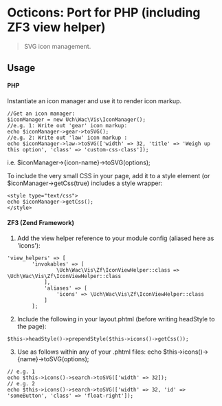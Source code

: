 # Octicons: Port for PHP (including ZF3 view helper)

> SVG icon management.

## Usage

#### PHP
Instantiate an icon manager and use it to render icon markup.

```
//Get an icon manager:
$iconManager = new Uch\Wac\Vis\IconManager();
//e.g. 1: Write out 'gear' icon markup:
echo $iconManager->gear->toSVG();
//e.g. 2: Write out 'law' icon markup :
echo $iconManager->law->toSVG(['width' => 32, 'title' => 'Weigh up this option', 'class' => 'custom-css-class']);
```

i.e. $iconManager->{icon-name}->toSVG(options);

To include the very small CSS in your page, add it to a style element (or $iconManager->getCss(true) includes a style wrapper:
```
<style type="text/css">
echo $iconManager->getCss();
</style>
```

#### ZF3 (Zend Framework)
1) Add the view helper reference to your module config (aliased here as 'icons'):
```
'view_helpers' => [
		'invokables' => [
				\Uch\Wac\Vis\Zf\IconViewHelper::class => \Uch\Wac\Vis\Zf\IconViewHelper::class
			],
			'aliases' => [
				'icons' => \Uch\Wac\Vis\Zf\IconViewHelper::class
			]
		];
```

2) Include the following in your layout.phtml (before writing headStyle to the page):
```
$this->headStyle()->prependStyle($this->icons()->getCss());
```

3) Use as follows within any of your .phtml files:
echo $this->icons()->{name}->toSVG(options);

```
// e.g. 1
echo $this->icons()->search->toSVG(['width' => 32]);
// e.g. 2
echo $this->icons()->search->toSVG(['width' => 32, 'id' => 'someButton', 'class' => 'float-right']);
```



